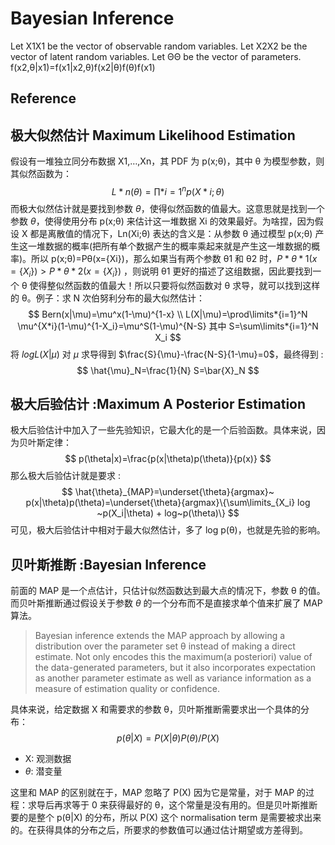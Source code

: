 # Bayesian Inference

Let X1X1 be the vector of observable random variables. Let X2X2 be the vector of latent random variables. Let ΘΘ be the vector of parameters. f(x2,θ|x1)=f(x1|x2,θ)f(x2|θ)f(θ)f(x1)

## Reference

## 极大似然估计 Maximum Likelihood Estimation

假设有一堆独立同分布数据 X1,…,Xn，其 PDF 为 p(x;θ)，其中 θ 为模型参数，则其似然函数为： $$L*n(\theta)=\prod\limits*{i=1}^n p(X*i; \theta)$$ 而极大似然估计就是要找到参数 $\theta$，使得似然函数的值最大。这意思就是找到一个参数 $\theta$，使得使用分布 p(x;θ) 来估计这一堆数据 Xi 的效果最好。为啥捏，因为假设 X 都是离散值的情况下，Ln(Xi;θ) 表达的含义是：从参数 θ 通过模型 p(x;θ) 产生这一堆数据的概率(把所有单个数据产生的概率乘起来就是产生这一堆数据的概率)。所以 p(x;θ)=Pθ(x={Xi})，那么如果当有两个参数 θ1 和 θ2 时，$P*{\theta*1}(x=\{X_i\})>P*{\theta*2}(x=\{X_i\})$ ，则说明 θ1 更好的描述了这组数据，因此要找到一个 θ 使得整似然函数的值最大！所以只要将似然函数对 θ 求导，就可以找到这样的 θ。例子：求 N 次伯努利分布的最大似然估计： $$ Bern(x|\mu)=\mu^x(1-\mu)^{1-x} \\ L(X|\mu)=\prod\limits*{i=1}^N \mu^{X*i}(1-\mu)^{1-X_i}=\mu^S(1-\mu)^{N-S} 其中 S=\sum\limits*{i=1}^N X_i $$ 将 $log L(X|\mu)$ 对 $\mu$ 求导得到 $\frac{S}{\mu}-\frac{N-S}{1-\mu}=0$，最终得到 : $$ \hat{\mu}_N=\frac{1}{N} S=\bar{X}_N $$

## 极大后验估计 :Maximum A Posterior Estimation

极大后验估计中加入了一些先验知识，它最大化的是一个后验函数。具体来说，因为贝叶斯定律： $$ p(\theta|x)=\frac{p(x|\theta)p(\theta)}{p(x)} $$ 那么极大后验估计就是要求 : $$ \hat{\theta}_{MAP}=\underset{\theta}{argmax}~ p(x|\theta)p(\theta)=\underset{\theta}{argmax}\{\sum\limits_{X_i} log ~p(X_i|\theta) + log~p(\theta)\} $$ 可见，极大后验估计中相对于最大似然估计，多了 log p(θ)，也就是先验的影响。

## 贝叶斯推断 :Bayesian Inference

前面的 MAP 是一个点估计，只估计似然函数达到最大点的情况下，参数 θ 的值。而贝叶斯推断通过假设关于参数 $\theta$ 的一个分布而不是直接求单个值来扩展了 MAP 算法。

> Bayesian inference extends the MAP approach by allowing a distribution over the parameter set θ instead of making a direct estimate. Not only encodes this the maximum(a posteriori) value of the data-generated parameters, but it also incorporates expectation as another parameter estimate as well as variance information as a measure of estimation quality or confidence.

具体来说，给定数据 X 和需要求的参数 θ，贝叶斯推断需要求出一个具体的分布： $$ p(\theta|X)=P(X|\theta)P(\theta)/P(X) $$

* X: 观测数据
* $\theta$: 潜变量

这里和 MAP 的区别就在于，MAP 忽略了 P(X) 因为它是常量，对于 MAP 的过程：求导后再求等于 0 来获得最好的 θ，这个常量是没有用的。但是贝叶斯推断要的是整个 p(θ|X) 的分布，所以 P(X) 这个 normalisation term 是需要被求出来的。在获得具体的分布之后，所要求的参数值可以通过估计期望或方差得到。
